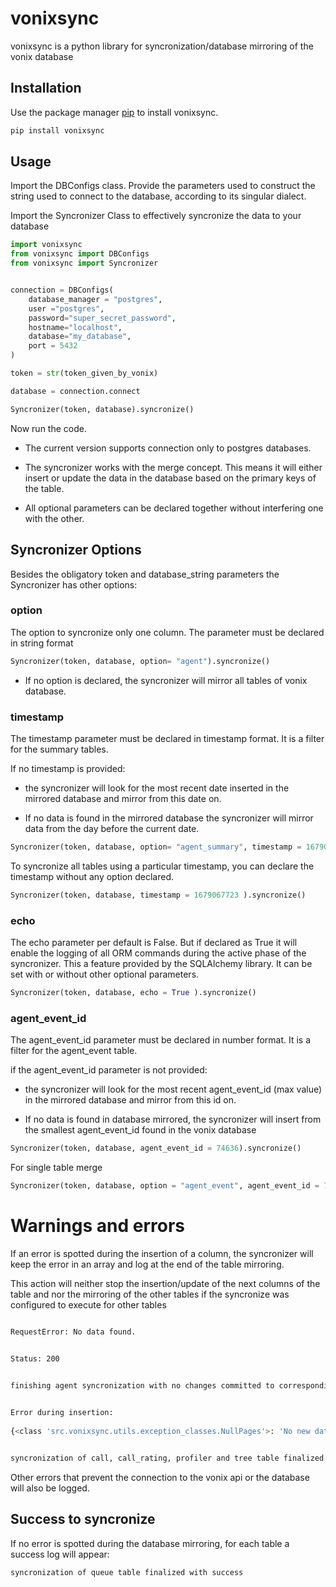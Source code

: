 # vonixsync

vonixsync is a python library for syncronization/database mirroring of the vonix database

## Installation

Use the package manager [pip](https://pip.pypa.io/en/stable/) to install vonixsync.

```bash
pip install vonixsync
```

## Usage

Import the DBConfigs class. Provide the parameters used to construct the string used to connect to the database, according to its singular dialect.

Import the Syncronizer Class to effectively syncronize the data to your database

```python
import vonixsync
from vonixsync import DBConfigs
from vonixsync import Syncronizer


connection = DBConfigs(
    database_manager = "postgres",
    user ="postgres",
    password="super_secret_password",
    hostname="localhost",
    database="my_database",
    port = 5432
)

token = str(token_given_by_vonix)

database = connection.connect

Syncronizer(token, database).syncronize()

```
Now run the code.

* The current version supports connection only to postgres databases.

* The syncronizer works with the merge concept. This means it will either insert or update the data in the database based on the primary keys of the table.

* All optional parameters can be declared together without interfering one with the other.

## Syncronizer Options

Besides the obligatory token and database_string parameters the Syncronizer has other options:

### option

The option to syncronize only one column. The parameter must be declared in string format

```python
Syncronizer(token, database, option= "agent").syncronize()
```

- If no option is declared, the syncronizer will mirror all tables of vonix database.

### timestamp

The timestamp parameter must be declared in timestamp format. It is a filter for the summary tables.

If no timestamp is provided:
- the syncronizer will look for the most recent date inserted in the mirrored database and mirror from this date on. 

- If no data is found in the mirrored database the syncronizer will mirror data from the day before the current date.

```python
Syncronizer(token, database, option= "agent_summary", timestamp = 1679067723 ).syncronize()
```

To syncronize all tables using a particular timestamp, you can declare the timestamp without any option declared.

```python
Syncronizer(token, database, timestamp = 1679067723 ).syncronize()
```
### echo

The echo parameter per default is False. But if declared as True it will enable the logging of all ORM commands during the active phase of the syncronizer.
This a feature provided by the SQLAlchemy library. It can be set with or without other optional parameters.

```python
Syncronizer(token, database, echo = True ).syncronize()
```

### agent_event_id

The agent_event_id parameter must be declared in number format. It is a filter for the agent_event table. 

if the agent_event_id parameter is not provided:

- the syncronizer will look for the most recent agent_event_id (max value) in the mirrored database and mirror from this id on.

- If no data is found in database mirrored, the syncronizer will insert from the smallest agent_event_id found in the vonix database 

```python
Syncronizer(token, database, agent_event_id = 74636).syncronize()
```
For single table merge

```python
Syncronizer(token, database, option = "agent_event", agent_event_id = 74636).syncronize()
```

# Warnings and errors

 If an error is spotted during the insertion of a column, the syncronizer will keep the error in an array and log at the end of the table mirroring.
 
 This action will neither stop the insertion/update of the next columns of the table and nor the mirroring of the other tables if the syncronize was configured to execute for other tables

 ```bash

RequestError: No data found.


Status: 200


finishing agent syncronization with no changes committed to corresponding table

                                           
Error during insertion:
                    
{<class 'src.vonixsync.utils.exception_classes.NullPages'>: 'No new data found from api Request'}


syncronization of call, call_rating, profiler and tree table finalized with warning  
```

Other errors that prevent the connection to the vonix api or the database will also be logged.


## Success to syncronize

If no error is spotted during the database mirroring, for each table a success log will appear:

```bash
syncronization of queue table finalized with success
```